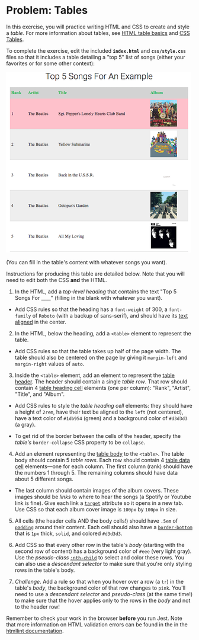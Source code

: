 # Problem: Tables

In this exercise, you will practice writing HTML and CSS to create and style a _table_. For more information about tables, see [HTML table basics](https://developer.mozilla.org/en-US/docs/Learn/HTML/Tables/Basics) and [CSS Tables](https://www.w3schools.com/css/css_table.asp).

To complete the exercise, edit the included **`index.html`** and **`css/style.css`** files so that it includes a table detailing a "top 5" list of songs (either your favorites or for some other context):

![Example of completed exercise](img/sample-solution.png)

(You can fill in the table's content with whatever songs you want).

Instructions for producing this table are detailed below. Note that you will need to edit both the CSS **and** the HTML.

1. In the HTML, add a _top-level heading_ that contains the text "Top 5 Songs For ____" (filling in the blank with whatever you want).

  - Add CSS rules so that the heading has a `font-weight` of 300, a `font-family` of `Roboto` (with a backup of sans-serif), and should have its [text aligned](https://developer.mozilla.org/en-US/docs/Web/CSS/text-align) in the center.

2. In the HTML, below the heading, add a `<table>` element to represent the table.

  - Add CSS rules so that the table takes up half of the page width. The table should also be centered on the page by giving it `margin-left` and `margin-right` values of `auto`.

3. Inside the `<table>` element, add an element to represent the [table header](https://developer.mozilla.org/en-US/docs/Web/HTML/Element/thead). The header should contain a single _table row_. That row should contain 4 [table heading cell](https://developer.mozilla.org/en-US/docs/Web/HTML/Element/th) elements (one per column): "Rank", "Artist", "Title", and "Album".

  - Add CSS rules to style the _table heading cell_ elements: they should have a height of `2rem`, have their text be aligned to the `left` (not centered), have a text color of `#1db954` (green) and a background color of `#d3d3d3` (a gray).

  - To get rid of the border between the cells of the header, specify the _table's_ `border-collapse` CSS property to be `collapse`.

4. Add an element representing the [table body](https://developer.mozilla.org/en-US/docs/Web/HTML/Element/tbody) to the `<table>`. The table body should contain 5 _table rows_. Each row should contain 4 [table data cell](https://developer.mozilla.org/en-US/docs/Web/HTML/Element/td) elements&mdash;one for each column. The first column (rank) should have the numbers 1 through 5. The remaining columns should have data about 5 different songs. 

  - The last column should contain images of the album covers. These images should be _links_ to where to hear the songs (a Spotify or Youtube link is fine). Give each link a [`target`](https://developer.mozilla.org/en-US/docs/Web/HTML/Element/a#attr-target) attribute so it opens in a new tab. Use CSS so that each album cover image is `100px` by `100px` in size.

5. All cells (the header cells AND the body cells!) should have `.5em` of [`padding`](https://developer.mozilla.org/en-US/docs/Web/CSS/padding) around their content. Each cell should also have a [`border-bottom`](https://developer.mozilla.org/en-US/docs/Web/CSS/border-bottom) that is `1px` thick, `solid`, and colored `#d3d3d3`.

6. Add CSS so that every other row in the table's _body_ (starting with the second row of content) has a background color of `#eee` (very light gray). Use the _pseudo-class_ [`:nth-child`](https://developer.mozilla.org/en-US/docs/Web/CSS/:nth-child) to select and color these rows. You can also use a _descendant selector_ to make sure that you're only styling rows in the table's body.

7. _Challenge_. Add a rule so that when you hover over a row (a `tr`) in the table's _body_, the background color of that row changes to `pink`. You'll need to use a _descendant selector_ and _pseudo-class_ (at the same time!) to make sure that the hover applies only to the rows in the _body_ and not to the header row!

Remember to check your work in the browser **before** you run Jest. Note that more information on HTML validation errors can be found in the in the [htmllint documentation](https://github.com/htmllint/htmllint/wiki/Options).